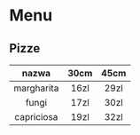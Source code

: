# Menu

## Pizze
| nazwa | 30cm | 45cm |
|:-:|:-:|:-:|
| margharita | 16zl | 29zl |
| fungi | 17zl | 30zl |
|capriciosa | 19zl | 32zl |


